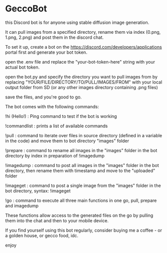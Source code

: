 # GeccoBot

this Discord bot is for anyone using stable diffusion image generation. 

It can pull images from a specified directory, rename them via index (0.png, 1.png, 2.png) and post them in the discord chat.


To set it up, create a bot on the https://discord.com/developers/applications portal first and generate your bot token. 

open the .env file and replace the "your-bot-token-here" string with your actual bot token. 

open the bot.py and specify the directory you want to pull images from by replacing "YOUR/FILE/DIRECTORY/TO/PULL/IMAGES/FROM" with your local output folder from SD (or any other images directory containing .png files)

save the files, and you're good to go. 


The bot comes with the following commands:


!hi (Hello!) : Ping command to test if the bot is working

!commandlist : prints a list of available commands

!pull : command to iterate over files in source directory (defined in a variable in the code) and move them to bot directory "images" folder

!prepare : command to rename all images in the "images" folder in the bot directory by index in preparation of !imagedump

!imagedump : command to post all images in the "images" folder in the bot directory, then rename them with timestamp and move to the "uploaded" folder

!imageget : command to post a single image from the "images" folder in the bot directory, syntax: !imageget <index> 

!go : command to execute all three main functions in one go, pull, prepare and imagedump


These functions allow access to the generated files on the go by pulling them into the chat and then to your mobile device. 


If you find yourself using this bot regularly, consider buying me a coffee - or a golden house, or gecco food, idc. 

enjoy
